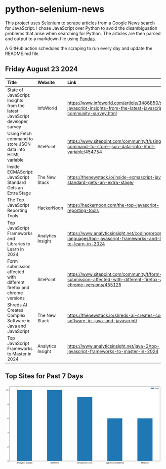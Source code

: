 # python-selenium-news

This project uses [Selenium](https://www.seleniumhq.org/) to scrape articles from a Google News search for JavaScript.
I chose JavaScript over Python to avoid the disambiguation problems that arise when searching for Python.
The articles are then parsed and output to a markdown file using [Pandas](https://pandas.pydata.org/).

A GitHub action schedules the scraping to run every day and update the README.md file.

## Friday August 23 2024


| Title                                                                     | Website           | Link                                                                                                                    |
|:--------------------------------------------------------------------------|:------------------|:------------------------------------------------------------------------------------------------------------------------|
| State of JavaScript: Insights from the latest JavaScript developer survey | InfoWorld         | https://www.infoworld.com/article/3486850/state-of-javascript-insights-from-the-latest-javascript-community-survey.html |
| Using Fetch command to store JSON data into HTML variable                 | SitePoint         | https://www.sitepoint.com/community/t/using-fetch-command-to-store-json-data-into-html-variable/454754                  |
| Inside ECMAScript: JavaScript Standard Gets an Extra Stage                | The New Stack     | https://thenewstack.io/inside-ecmascript-javascript-standard-gets-an-extra-stage/                                       |
| The Top JavaScript Reporting Tools                                        | HackerNoon        | https://hackernoon.com/the-top-javascript-reporting-tools                                                               |
| Top JavaScript Frameworks and Libraries to Learn in 2024                  | Analytics Insight | https://www.analyticsinsight.net/coding/programming-languages/top-javascript-frameworks-and-libraries-to-learn-in-2024  |
| Form submission affected with different firefox and chrome versions       | SitePoint         | https://www.sitepoint.com/community/t/form-submission-affected-with-different-firefox-and-chrome-versions/455125        |
| Shreds AI Creates Complex Software in Java and JavaScript                 | The New Stack     | https://thenewstack.io/shreds-ai-creates-complex-software-in-java-and-javascript/                                       |
| Top JavaScript Frameworks to Master in 2024                               | Analytics Insight | https://www.analyticsinsight.net/java-2/top-javascript-frameworks-to-master-in-2024                                     |
## Top Sites for Past 7 Days

![Graph of Top Sites](https://raw.githubusercontent.com/dan-mba/python-selenium-news/main/last-week.png)
